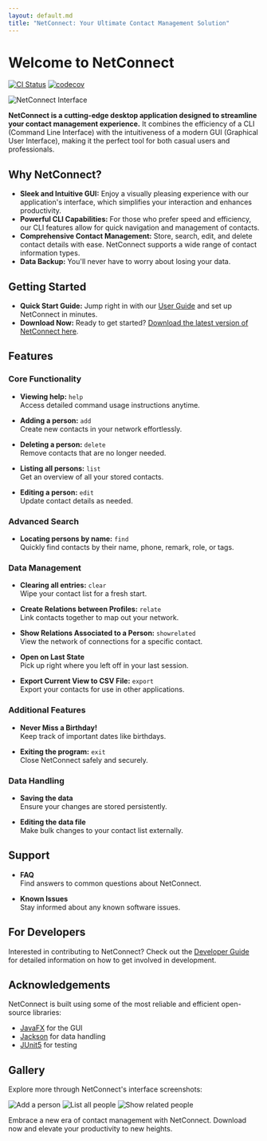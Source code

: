 ```yaml
---
layout: default.md
title: "NetConnect: Your Ultimate Contact Management Solution"
---
```


# Welcome to NetConnect

[![CI Status](https://github.com/AY2324S2-CS2103T-F12-1/tp/workflows/Java%20CI/badge.svg)](https://github.com/AY2324S2-CS2103T-F12-1/tp/actions)
[![codecov](https://codecov.io/gh/AY2324S2-CS2103T-F12-1/tp/branch/master/graph/badge.svg)](https://codecov.io/gh/AY2324S2-CS2103T-F12-1/tp)

![NetConnect Interface](images/Ui.png)

**NetConnect is a cutting-edge desktop application designed to streamline your contact management experience.** It combines the efficiency of a CLI (Command Line Interface) with the intuitiveness of a modern GUI (Graphical User Interface), making it the perfect tool for both casual users and professionals.

## Why NetConnect?

- **Sleek and Intuitive GUI:** Enjoy a visually pleasing experience with our application's interface, which simplifies your interaction and enhances productivity.
- **Powerful CLI Capabilities:** For those who prefer speed and efficiency, our CLI features allow for quick navigation and management of contacts.
- **Comprehensive Contact Management:** Store, search, edit, and delete contact details with ease. NetConnect supports a wide range of contact information types.
- **Data Backup:** You'll never have to worry about losing your data.

## Getting Started

- **Quick Start Guide:** Jump right in with our [User Guide](UserGuide.html#quick-start) and set up NetConnect in minutes.
- **Download Now:** Ready to get started? [Download the latest version of NetConnect here](https://github.com/AY2324S2-CS2103T-F12-1/tp/releases).

## Features

### Core Functionality
- **Viewing help:** `help`  
  Access detailed command usage instructions anytime.

- **Adding a person:** `add`  
  Create new contacts in your network effortlessly.

- **Deleting a person:** `delete`  
  Remove contacts that are no longer needed.

- **Listing all persons:** `list`  
  Get an overview of all your stored contacts.

- **Editing a person:** `edit`  
  Update contact details as needed.

### Advanced Search
- **Locating persons by name:** `find`  
  Quickly find contacts by their name, phone, remark, role, or tags.

### Data Management
- **Clearing all entries:** `clear`  
  Wipe your contact list for a fresh start.

- **Create Relations between Profiles:** `relate`  
  Link contacts together to map out your network.

- **Show Relations Associated to a Person:** `showrelated`  
  View the network of connections for a specific contact.

- **Open on Last State**  
  Pick up right where you left off in your last session.

- **Export Current View to CSV File:** `export`  
  Export your contacts for use in other applications.

### Additional Features
- **Never Miss a Birthday!**  
  Keep track of important dates like birthdays.

- **Exiting the program:** `exit`  
  Close NetConnect safely and securely.

### Data Handling
- **Saving the data**  
  Ensure your changes are stored persistently.

- **Editing the data file**  
  Make bulk changes to your contact list externally.

## Support

- **FAQ**  
  Find answers to common questions about NetConnect.

- **Known Issues**  
  Stay informed about any known software issues.

## For Developers

Interested in contributing to NetConnect? Check out the [Developer Guide](DeveloperGuide.html) for detailed information on how to get involved in development.

## Acknowledgements

NetConnect is built using some of the most reliable and efficient open-source libraries:

- [JavaFX](https://openjfx.io/) for the GUI
- [Jackson](https://github.com/FasterXML/jackson) for data handling
- [JUnit5](https://github.com/junit-team/junit5) for testing

## Gallery

Explore more through NetConnect's interface screenshots:

![Add a person](images/AddAPerson.png)
![List all people](images/ListAllPeople.png)
![Show related people](images/ShowRelatedPeople.png)

Embrace a new era of contact management with NetConnect. Download now and elevate your productivity to new heights.
